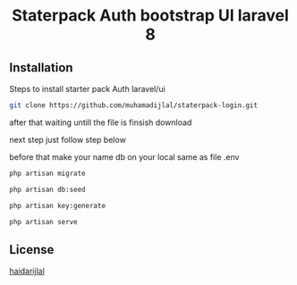 # <p align="center">Staterpack Auth bootstrap UI laravel 8</p>
## Installation
Steps to install starter pack Auth laravel/ui

```bash
git clone https://github.com/muhamadijlal/staterpack-login.git
```
after that waiting untill the file is finsish download

next step just follow step below

before that make your name db on your local same as file .env

```python
php artisan migrate

php artisan db:seed

php artisan key:generate

php artisan serve
```
## License
[haidarijlal](https://github.com/muhamadijlal/)
